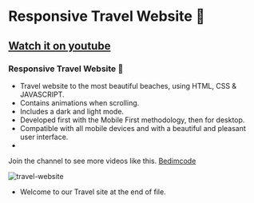 # Responsive Travel Website 🌊
## [Watch it on youtube](https://youtu.be/YzRDHxbw1RU)
###  Responsive Travel Website 🌊

- Travel website to the most beautiful beaches, using HTML, CSS & JAVASCRIPT.
- Contains animations when scrolling.
- Includes a dark and light mode.
- Developed first with the Mobile First methodology, then for desktop.
- Compatible with all mobile devices and with a beautiful and pleasant user interface.
- 

Join the channel to see more videos like this. [Bedimcode](https://www.youtube.com/c/Bedimcode)

![travel-website](/preview.png)

-  Welcome to our Travel site at the end of file.
